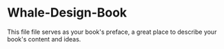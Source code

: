 # Whale-Design-Book

This file file serves as your book's preface, a great place to describe your book's content and ideas.

